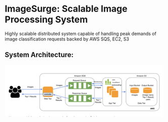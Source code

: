 # ImageSurge: Scalable Image Processing System
Highly scalable distributed system capable of handling peak demands of image classification requests backed by AWS SQS, EC2, S3

## System Architecture:
![Image Surge](https://github.com/MaheshDesineedi/distributed-systems-practical/blob/main/scalable-img-processing/ImageSurge-SystemDesign.png)
